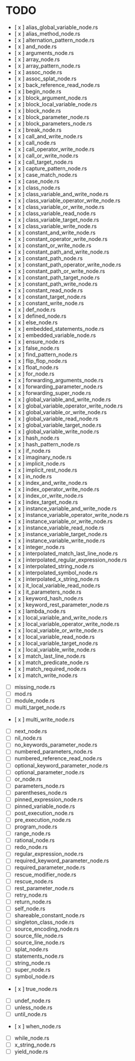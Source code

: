 # TODO

- [ x ] alias_global_variable_node.rs
- [ x ] alias_method_node.rs
- [ x ] alternation_pattern_node.rs
- [ x ] and_node.rs
- [ x ] arguments_node.rs
- [ x ] array_node.rs
- [ x ] array_pattern_node.rs
- [ x ] assoc_node.rs
- [ x ] assoc_splat_node.rs
- [ x ] back_reference_read_node.rs
- [ x ] begin_node.rs
- [ x ] block_argument_node.rs
- [ x ] block_local_variable_node.rs
- [ x ] block_node.rs
- [ x ] block_parameter_node.rs
- [ x ] block_parameters_node.rs
- [ x ] break_node.rs
- [ x ] call_and_write_node.rs
- [ x ] call_node.rs
- [ x ] call_operator_write_node.rs
- [ x ] call_or_write_node.rs
- [ x ] call_target_node.rs
- [ x ] capture_pattern_node.rs
- [ x ] case_match_node.rs
- [ x ] case_node.rs
- [ x ] class_node.rs
- [ x ] class_variable_and_write_node.rs
- [ x ] class_variable_operator_write_node.rs
- [ x ] class_variable_or_write_node.rs
- [ x ] class_variable_read_node.rs
- [ x ] class_variable_target_node.rs
- [ x ] class_variable_write_node.rs
- [ x ] constant_and_write_node.rs
- [ x ] constant_operator_write_node.rs
- [ x ] constant_or_write_node.rs
- [ x ] constant_path_and_write_node.rs
- [ x ] constant_path_node.rs
- [ x ] constant_path_operator_write_node.rs
- [ x ] constant_path_or_write_node.rs
- [ x ] constant_path_target_node.rs
- [ x ] constant_path_write_node.rs
- [ x ] constant_read_node.rs
- [ x ] constant_target_node.rs
- [ x ] constant_write_node.rs
- [ x ] def_node.rs
- [ x ] defined_node.rs
- [ x ] else_node.rs
- [ x ] embedded_statements_node.rs
- [ x ] embedded_variable_node.rs
- [ x ] ensure_node.rs
- [ x ] false_node.rs
- [ x ] find_pattern_node.rs
- [ x ] flip_flop_node.rs
- [ x ] float_node.rs
- [ x ] for_node.rs
- [ x ] forwarding_arguments_node.rs
- [ x ] forwarding_parameter_node.rs
- [ x ] forwarding_super_node.rs
- [ x ] global_variable_and_write_node.rs
- [ x ] global_variable_operator_write_node.rs
- [ x ] global_variable_or_write_node.rs
- [ x ] global_variable_read_node.rs
- [ x ] global_variable_target_node.rs
- [ x ] global_variable_write_node.rs
- [ x ] hash_node.rs
- [ x ] hash_pattern_node.rs
- [ x ] if_node.rs
- [ x ] imaginary_node.rs
- [ x ] implicit_node.rs
- [ x ] implicit_rest_node.rs
- [ x ] in_node.rs
- [ x ] index_and_write_node.rs
- [ x ] index_operator_write_node.rs
- [ x ] index_or_write_node.rs
- [ x ] index_target_node.rs
- [ x ] instance_variable_and_write_node.rs
- [ x ] instance_variable_operator_write_node.rs
- [ x ] instance_variable_or_write_node.rs
- [ x ] instance_variable_read_node.rs
- [ x ] instance_variable_target_node.rs
- [ x ] instance_variable_write_node.rs
- [ x ] integer_node.rs
- [ x ] interpolated_match_last_line_node.rs
- [ x ] interpolated_regular_expression_node.rs
- [ x ] interpolated_string_node.rs
- [ x ] interpolated_symbol_node.rs
- [ x ] interpolated_x_string_node.rs
- [ x ] it_local_variable_read_node.rs
- [ x ] it_parameters_node.rs
- [ x ] keyword_hash_node.rs
- [ x ] keyword_rest_parameter_node.rs
- [ x ] lambda_node.rs
- [ x ] local_variable_and_write_node.rs
- [ x ] local_variable_operator_write_node.rs
- [ x ] local_variable_or_write_node.rs
- [ x ] local_variable_read_node.rs
- [ x ] local_variable_target_node.rs
- [ x ] local_variable_write_node.rs
- [ x ] match_last_line_node.rs
- [ x ] match_predicate_node.rs
- [ x ] match_required_node.rs
- [ x ] match_write_node.rs
- [ ] missing_node.rs
- [ ] mod.rs
- [ ] module_node.rs
- [ ] multi_target_node.rs
- [ x ] multi_write_node.rs
- [ ] next_node.rs
- [ ] nil_node.rs
- [ ] no_keywords_parameter_node.rs
- [ ] numbered_parameters_node.rs
- [ ] numbered_reference_read_node.rs
- [ ] optional_keyword_parameter_node.rs
- [ ] optional_parameter_node.rs
- [ ] or_node.rs
- [ ] parameters_node.rs
- [ ] parentheses_node.rs
- [ ] pinned_expression_node.rs
- [ ] pinned_variable_node.rs
- [ ] post_execution_node.rs
- [ ] pre_execution_node.rs
- [ ] program_node.rs
- [ ] range_node.rs
- [ ] rational_node.rs
- [ ] redo_node.rs
- [ ] regular_expression_node.rs
- [ ] required_keyword_parameter_node.rs
- [ ] required_parameter_node.rs
- [ ] rescue_modifier_node.rs
- [ ] rescue_node.rs
- [ ] rest_parameter_node.rs
- [ ] retry_node.rs
- [ ] return_node.rs
- [ ] self_node.rs
- [ ] shareable_constant_node.rs
- [ ] singleton_class_node.rs
- [ ] source_encoding_node.rs
- [ ] source_file_node.rs
- [ ] source_line_node.rs
- [ ] splat_node.rs
- [ ] statements_node.rs
- [ ] string_node.rs
- [ ] super_node.rs
- [ ] symbol_node.rs
- [ x ] true_node.rs
- [ ] undef_node.rs
- [ ] unless_node.rs
- [ ] until_node.rs
- [ x ] when_node.rs
- [ ] while_node.rs
- [ ] x_string_node.rs
- [ ] yield_node.rs
